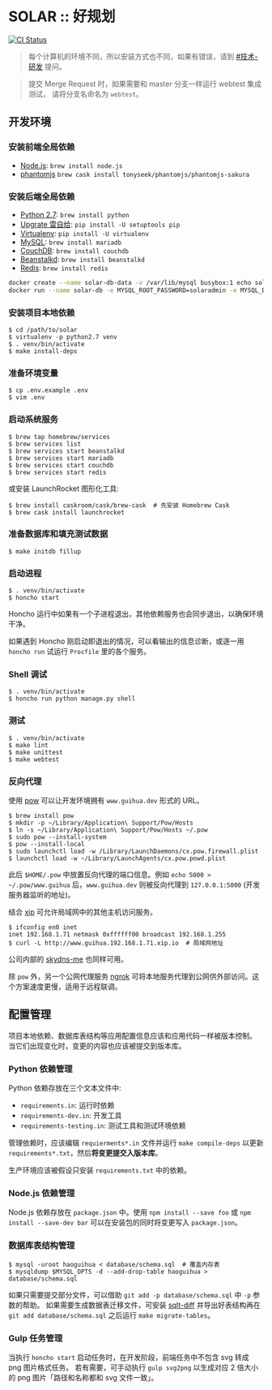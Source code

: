 # SOLAR :: 好规划
 
[![CI Status](http://www.tuluu.com/ci/projects/1/status.png?ref=master)](http://www.tuluu.com/guihua/solar/builds?scope=all)
            
> 每个计算机的环境不同，所以安装方式也不同，如果有错误，请到 
> [#技术-研发](https://guihua.bearychat.com/messages/技术-研发) 提问。

> 提交 Merge Request 时，如果需要和 master 分支一样运行 webtest 集成测试，
> 请将分支名命名为 `webtest`。

## 开发环境

### 安装前端全局依赖

- [Node.js](http://nodejs.org/download/): `brew install node.js`
- [phantomjs](http://phantomjs.org) `brew cask install tonyseek/phantomjs/phantomjs-sakura`

### 安装后端全局依赖

- [Python 2.7](https://www.python.org/downloads/release/python-279/): `brew install python`
- [Upgrate 雷自给](https://pip.pypa.io/): `pip install -U setuptools pip`
- [Virtualenv](https://virtualenv.pypa.io): `pip install -U virtualenv`
- [MySQL](https://mariadb.com): `brew install mariadb`
- [CouchDB](http://couchdb.apache.org/): `brew install couchdb`
- [Beanstalkd](http://kr.github.io/beanstalkd/): `brew install beanstalkd`
- [Redis](http://redis.io): `brew install redis`

````sh
docker create --name solar-db-data -v /var/lib/mysql busybox:1 echo solar db data
docker run --name solar-db -e MYSQL_ROOT_PASSWORD=solaradmin -e MYSQL_DATABASE=guihua -e MYSQL_USER=guihua -e MYSQL_PASSWORD=guihua --volumes-from=solar-db-data -p 33065:3306 -d lcgc/mariadb:10.1.8
````

### 安装项目本地依赖

    $ cd /path/to/solar
    $ virtualenv -p python2.7 venv
    $ . venv/bin/activate
    $ make install-deps

### 准备环境变量

    $ cp .env.example .env
    $ vim .env

### 启动系统服务

    $ brew tap homebrew/services
    $ brew services list
    $ brew services start beanstalkd
    $ brew services start mariadb
    $ brew services start couchdb
    $ brew services start redis

或安装 LaunchRocket 图形化工具:

    $ brew install caskroom/cask/brew-cask  # 先安装 Homebrew Cask
    $ brew cask install launchrocket

### 准备数据库和填充测试数据

    $ make initdb fillup

### 启动进程

    $ . venv/bin/activate
    $ honcho start

Honcho 运行中如果有一个子进程退出，其他依赖服务也会同步退出，以确保环境干净。

如果遇到 Honcho 刚启动即退出的情况，可以看输出的信息诊断，或逐一用 `honcho run`
试运行 `Procfile` 里的各个服务。

### Shell 调试

    $ . venv/bin/activate
    $ honcho run python manage.py shell

### 测试

    $ . venv/bin/activate
    $ make lint
    $ make unittest
    $ make webtest

### 反向代理

使用 [pow](http://pow.cx) 可以让开发环境拥有 `www.guihua.dev` 形式的 URL。

    $ brew install pow
    $ mkdir -p ~/Library/Application\ Support/Pow/Hosts
    $ ln -s ~/Library/Application\ Support/Pow/Hosts ~/.pow
    $ sudo pow --install-system
    $ pow --install-local
    $ sudo launchctl load -w /Library/LaunchDaemons/cx.pow.firewall.plist
    $ launchctl load -w ~/Library/LaunchAgents/cx.pow.powd.plist

此后 `$HOME/.pow` 中放置反向代理的端口信息。例如 `echo 5000 > ~/.pow/www.guihua`
后，`www.guihua.dev` 则被反向代理到 `127.0.0.1:5000` (开发服务器监听的地址)。

结合 [xip](http://xip.io) 可允许局域网中的其他主机访问服务。

    $ ifconfig en0 inet
    inet 192.168.1.71 netmask 0xffffff00 broadcast 192.168.1.255
    $ curl -L http://www.guihua.192.168.1.71.xip.io  # 局域网地址

公司内部的 [skydns-me](http://skydns-me.tuluu.com) 也同样可用。

除 `pow` 外，另一个公网代理服务 [ngrok](http://www.tunnel.mobi)
可将本地服务代理到公网供外部访问。这个方案速度更慢，适用于远程联调。


## 配置管理

项目本地依赖、数据库表结构等应用配置信息应该和应用代码一样被版本控制。
当它们出现变化时，变更的内容也应该被提交到版本库。

### Python 依赖管理

Python 依赖存放在三个文本文件中:

- `requirements.in`: 运行时依赖
- `requirements-dev.in`: 开发工具
- `requirements-testing.in`: 测试工具和测试环境依赖

管理依赖时，应该编辑 `requierments*.in` 文件并运行 `make compile-deps` 以更新
`requirements*.txt`，然后**将变更提交入版本库**。

生产环境应该被假设只安装 `requirements.txt` 中的依赖。

### Node.js 依赖管理

Node.js 依赖存放在 `package.json` 中。使用 `npm install --save foo` 或
`npm install --save-dev bar` 可以在安装包的同时将变更写入 `package.json`。

### 数据库表结构管理

    $ mysql -uroot haoguihua < database/schema.sql  # 覆盖内存表
    $ mysqldump $MYSQL_OPTS -d --add-drop-table haoguihua > database/schema.sql

如果只需要提交部分文件，可以借助 `git add -p database/schema.sql` 中 `-p` 参数的帮助。
如果需要生成数据表迁移文件，可安装 [sqlt-diff](http://blog.johngoulah.com/tag/sqltranslator/)
并导出好表结构再在 `git add database/schema.sql` 之后运行 `make migrate-tables`。

### Gulp 任务管理

当执行 `honcho start` 启动任务时，在开发阶段，前端任务中不包含 svg 转成 png 图片格式任务。
若有需要，可手动执行 `gulp svg2png` 以生成对应 2 倍大小的 png 图片「路径和名称都和 svg 文件一致」。
